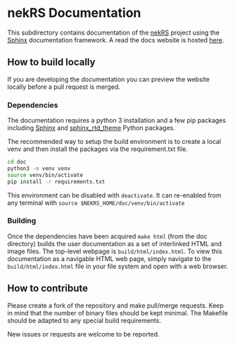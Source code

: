 # nekRS Documentation

This subdirectory contains documentation of the [nekRS](https://github.com/Nek5000/nekRS) project
using the [Sphinx](http://www.sphinx-doc.org/) documentation framework. A read the docs website
is hosted [here](https://nekrs.readthedocs.io/en/latest/).

## How to build locally

If you are developing the documentation you can preview the website locally before a pull request is
merged.

### Dependencies

The documentation requires a python 3 installation and a few pip packages including 
[Sphinx](https://pypi.python.org/pypi/Sphinx) and [sphinx_rtd_theme](https://pypi.python.org/pypi/sphinx_rtd_theme) Python packages.

The recommended way to setup the build environment is to create a local venv and 
then install the packages via the requirement.txt file.

```sh
cd doc
python3 -m venv venv
source venv/bin/activate
pip install -r requirements.txt
```

This environment can be disabled with `deactivate`. It can re-enabled from any 
terminal with `source $NEKRS_HOME/doc/venv/bin/activate`

### Building

Once the dependencies have been acquired `make html` (from the doc directory) builds 
the user documentation as a set of interlinked HTML and image files. The top-level 
webpage is `build/html/index.html`. To view this documentation as a navigable HTML
web page, simply navigate to the `build/html/index.html` file in your file system
and open with a web browser.

## How to contribute

Please create a fork of the repository and make pull/merge requests. Keep in 
mind that the number of binary files should be kept minimal. The Makefile should be 
adapted to any special build requirements.

New issues or requests are welcome to be reported.
